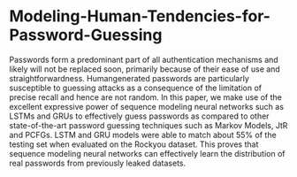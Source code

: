 # Modeling-Human-Tendencies-for-Password-Guessing

Passwords form a predominant part of all authentication mechanisms and likely will not be replaced soon, primarily because of their ease of use and straightforwardness. Humangenerated passwords are particularly susceptible to guessing attacks as a consequence of the limitation of precise recall and hence are not random. In this paper, we make use of the excellent expressive power of sequence modeling neural networks such as LSTMs and GRUs to effectively guess passwords as compared to other state-of-the-art password guessing techniques such as Markov Models, JtR and PCFGs. LSTM and GRU models were able to match about 55% of the testing set when evaluated on the Rockyou dataset. This proves that sequence modeling neural networks can effectively learn the distribution of real passwords from previously leaked datasets.
